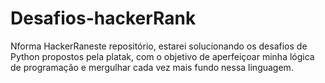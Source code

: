 # Desafios-hackerRank
Nforma HackerRaneste repositório, estarei solucionando os desafios de Python propostos pela platak, com o objetivo de aperfeiçoar minha lógica de programação e mergulhar cada vez mais fundo nessa linguagem.
